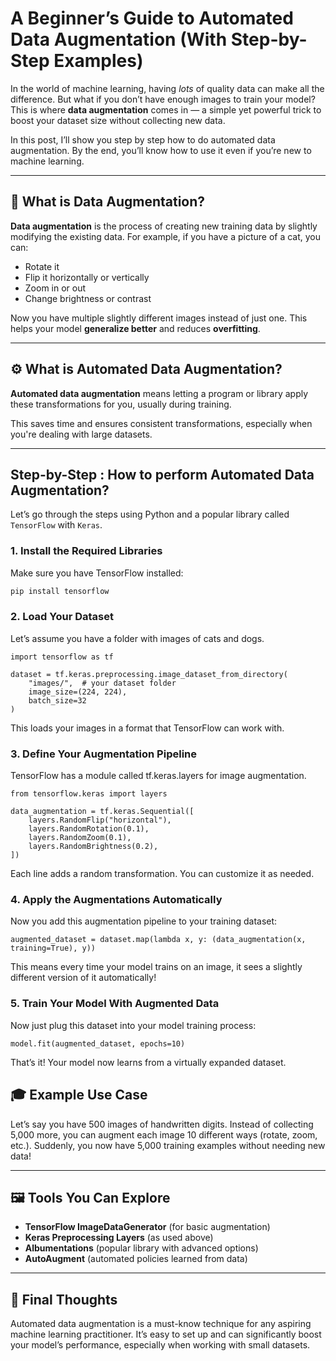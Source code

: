  
# A Beginner’s Guide to Automated Data Augmentation      (With Step-by-Step Examples)

In the world of machine learning, having *lots* of quality data can make all the difference. But what if you don’t have enough images to train your model? This is where **data augmentation** comes in — a simple yet powerful trick to boost your dataset size without collecting new data.

In this post, I’ll show you step by step how to do automated data augmentation. By the end, you’ll know how to use it even if you’re new to machine learning.

---

## 🧠 What is Data Augmentation?

**Data augmentation** is the process of creating new training data by slightly modifying the existing data. For example, if you have a picture of a cat, you can:

- Rotate it
- Flip it horizontally or vertically
- Zoom in or out
- Change brightness or contrast

Now you have multiple slightly different images instead of just one. This helps your model **generalize better** and reduces **overfitting**.

---

## ⚙️ What is Automated Data Augmentation?

**Automated data augmentation** means letting a program or library apply these transformations for you, usually during training.

This saves time and ensures consistent transformations, especially when you're dealing with large datasets.

---

## Step-by-Step : How to perform Automated Data Augmentation?

Let’s go through the steps using Python and a popular library called `TensorFlow` with `Keras`. 

### 1. **Install the Required Libraries**

Make sure you have TensorFlow installed:

```bash
pip install tensorflow
```
### 2. **Load Your Dataset**
Let’s assume you have a folder with images of cats and dogs.
```
import tensorflow as tf

dataset = tf.keras.preprocessing.image_dataset_from_directory(
    "images/",  # your dataset folder
    image_size=(224, 224),
    batch_size=32
)
```
This loads your images in a format that TensorFlow can work with.
### 3. **Define Your Augmentation Pipeline**
TensorFlow has a module called tf.keras.layers for image augmentation.
```
from tensorflow.keras import layers

data_augmentation = tf.keras.Sequential([
    layers.RandomFlip("horizontal"),
    layers.RandomRotation(0.1),
    layers.RandomZoom(0.1),
    layers.RandomBrightness(0.2),
])
```
Each line adds a random transformation. You can customize it as needed.
### 4. **Apply the Augmentations Automatically**
Now you add this augmentation pipeline to your training dataset:
```
augmented_dataset = dataset.map(lambda x, y: (data_augmentation(x, training=True), y))
```
This means every time your model trains on an image, it sees a slightly different version of it automatically!
### 5. **Train Your Model With Augmented Data**
Now just plug this dataset into your model training process:
```
model.fit(augmented_dataset, epochs=10)

```
That’s it! Your model now learns from a virtually expanded dataset.

## 🎓 Example Use Case

Let’s say you have 500 images of handwritten digits. Instead of collecting 5,000 more, you can augment each image 10 different ways (rotate, zoom, etc.). Suddenly, you now have 5,000 training examples without needing new data!

---

## 🖼️ Tools You Can Explore

- **TensorFlow ImageDataGenerator** (for basic augmentation)  
- **Keras Preprocessing Layers** (as used above)  
- **Albumentations** (popular library with advanced options)  
- **AutoAugment** (automated policies learned from data)  

---

## 🧾 Final Thoughts

Automated data augmentation is a must-know technique for any aspiring machine learning practitioner. It’s easy to set up and can significantly boost your model’s performance, especially when working with small datasets.

